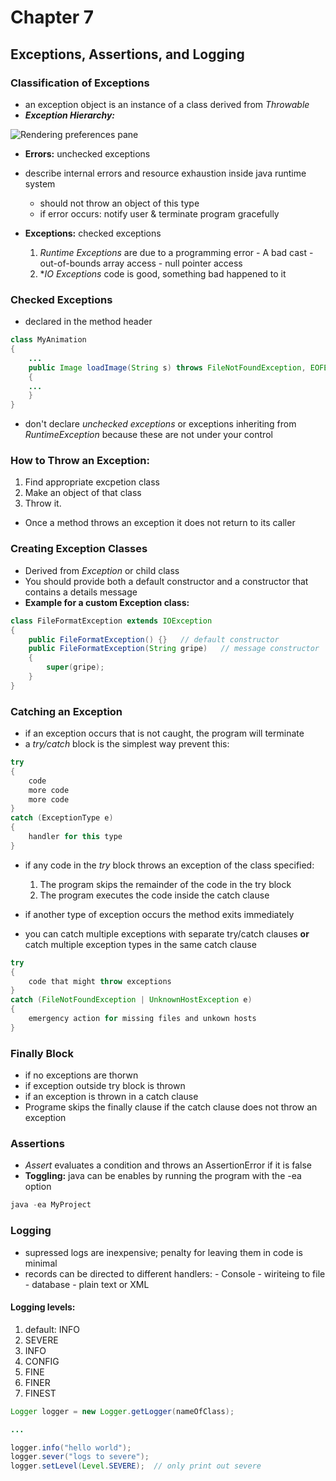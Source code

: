 # Chapter 7
## Exceptions, Assertions, and Logging

### Classification of Exceptions
-  an exception object is an instance of a class derived from *Throwable*
- _**Exception Hierarchy:**_

![Rendering preferences pane](/Users/madelinebowe/ThrowableHierarchy.png)

- **Errors:** unchecked exceptions
- describe internal errors and resource exhaustion inside java runtime system
	- should not throw an object of this type
	- if error occurs: notify user & terminate program gracefully

- **Exceptions:** checked exceptions
	1. *Runtime Exceptions* are due to a programming error
			- A bad cast
			- out-of-bounds array access
			- null pointer access
	2. **IO Exceptions* code is good, something bad happened to it


### Checked Exceptions
- declared in the method header

```java
class MyAnimation
{
	...
	public Image loadImage(String s) throws FileNotFoundException, EOFException
	{
	...
	}
}
```
- don't declare *unchecked exceptions* or exceptions inheriting from *RuntimeException* because these are not under your control

### How to Throw an Exception:
1. Find appropriate excpetion class  
2. Make an object of that class   
3. Throw it. 

- Once a method throws an exception it does not return to its caller

### Creating Exception Classes
- Derived from *Exception* or child class
- You should provide both a default constructor and a constructor that contains a details message
- **Example for a custom Exception class:**

```java
class FileFormatException extends IOException
{
	public FileFormatException() {}   // default constructor
	public FileFormatException(String gripe)   // message constructor
	{
		super(gripe);
	}
}
```

### Catching an Exception
- if an exception occurs that is not caught, the program will terminate
- a *try/catch* block is the simplest way prevent this:

```java
try
{
	code
	more code
	more code
}
catch (ExceptionType e)
{
	handler for this type
}
```
- if any code in the *try* block throws an exception of the class specified: 
	1. The program skips the remainder of the code in the try block
	2. The program executes the code inside the catch clause

- if another type of exception occurs the method exits immediately
- you can catch multiple exceptions with separate try/catch clauses **or** catch multiple exception types in the same catch clause

```java
try
{
	code that might throw exceptions
}
catch (FileNotFoundException | UnknownHostException e)
{
	emergency action for missing files and unkown hosts
}
```

### Finally Block
- if no exceptions are thorwn
- if exception outside try block is thrown
- if an exception is thrown in a catch clause
- Programe skips the finally clause if the catch clause does not throw an exception

### Assertions
- *Assert* evaluates a condition and throws an AssertionError if it is false
- **Toggling:** java can be enables by running the program with the -ea option

```java
java -ea MyProject
```

### Logging
- supressed logs are inexpensive; penalty for leaving them in code is minimal
- records can be directed to different handlers: 
		- Console
		- wiriteing to file
		- database
		- plain text or XML

#### Logging levels:
1. default: INFO
2. SEVERE
3. INFO
4. CONFIG
5. FINE 
6. FINER
7. FINEST


```java
Logger logger = new Logger.getLogger(nameOfClass);

...

logger.info("hello world");
logger.sever("logs to severe");
logger.setLevel(Level.SEVERE);  // only print out severe

```


































